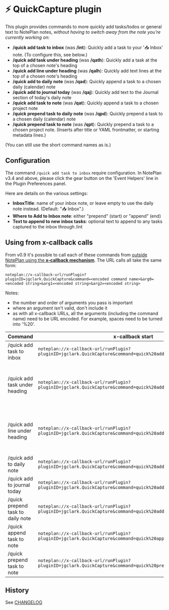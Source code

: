 # ⚡️ QuickCapture plugin
This plugin provides commands to more quickly add tasks/todos or general text to NotePlan notes, _without having to switch away from the note you're currently working on_:

- **/quick add task to inbox** (was **/int**): Quickly add a task to your '📥 Inbox' note. (To configure this, see below.)
- **/quick add task under heading** (was **/qath**): Quickly add a task at the top of a chosen note's heading
- **/quick add line under heading** (was **/qalh**): Quickly add text lines at the top of a chosen note's heading
- **/quick add to daily note** (was **/qad**): Quickly append a task to a chosen daily (calendar) note
- **/quick add to journal today** (was **/qaj**): Quickly add text to the Journal section of today's daily note
- **/quick add task to note** (was **/qat**): Quickly append a task to a chosen project note
- **/quick prepend task to daily note** (was **/qpd**): Quickly prepend a task to a chosen daily (calendar) note
- **/quick prepend task to note** (was **/qpt**): Quickly prepend a task to a chosen project note. (Inserts after title or YAML frontmatter, or starting metadata lines.)

(You can still use the short command names as is.)

## Configuration
The command `/quick add task to inbox` require configuration. In NotePlan v3.4 and above, please click the gear button on the 'Event Helpers' line in the Plugin Preferences panel.

Here are details on the various settings:
- **InboxTitle**: name of your inbox note, or leave empty to use the daily note instead. (Default: "📥 Inbox".)
-	**Where to Add to Inbox note**: either "prepend" (start) or "append" (end)
- **Text to append to new inbox tasks**: optional text to append to any tasks captured to the inbox through /int

## Using from x-callback calls
From v0.9 it's possible to call each of these commands from [outside NotePlan using the **x-callback mechanism**](https://help.noteplan.co/article/49-x-callback-url-scheme#runplugin). The URL calls all take the same form:
```
noteplan://x-callback-url/runPlugin?pluginID=jgclark.QuickCapture&command=<encoded command name>&arg0=<encoded string>&arg1=<encoded string>&arg2=<encoded string>
```
Notes:
- the number and order of arguments you pass is important
- where an argument isn't valid, don't include it
- as with all x-callback URLs, all the arguments (including the command name) need to be URL encoded. For example, spaces need to be turned into '%20'.

| Command | x-callback start | arg0 | arg1 | arg2 |
|-----|-------------|-----|-----|-----|
| /quick add task to inbox | `noteplan://x-callback-url/runPlugin?pluginID=jgclark.QuickCapture&command=quick%20add%20task%20to%20inbox&` | text to add |  |  |
| /quick add task under heading | `noteplan://x-callback-url/runPlugin?pluginID=jgclark.QuickCapture&command=quick%20add%20task%20under%20heading` | note title (can be YYYYMMDD or YYYY-MM-DD for an existing daily note) | note heading to add text under | text to add |
| /quick add line under heading | `noteplan://x-callback-url/runPlugin?pluginID=jgclark.QuickCapture&command=quick%20add%20line%20under%20heading` | note title (can be YYYYMMDD or YYYY-MM-DD for an existing daily note) | note heading to add text under | text to add |
| /quick add to daily note | `noteplan://x-callback-url/runPlugin?pluginID=jgclark.QuickCapture&command=quick%20add%20to%20daily%20note` | note date (YYYYMMDD) | text to add |  |
| /quick add to journal today | `noteplan://x-callback-url/runPlugin?pluginID=jgclark.QuickCapture&command=quick%20add%20to%20journal%20today` | text to add |  |  |
| /quick prepend task to daily note | `noteplan://x-callback-url/runPlugin?pluginID=jgclark.QuickCapture&command=quick%20add%20to%20daily%20note` | note date (YYYYMMDD) | text to add |  |
| /quick append task to note | `noteplan://x-callback-url/runPlugin?pluginID=jgclark.QuickCapture&command=quick%20append%20task%20to%20note` | note title | task to append | |
| /quick prepend task to note | `noteplan://x-callback-url/runPlugin?pluginID=jgclark.QuickCapture&command=quick%20prepend%20task%20to%20note` | note title | task to prepend | |

## History
See [CHANGELOG](CHANGELOG.md)
